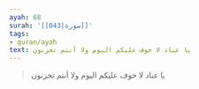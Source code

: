```yaml
---
ayah: 68
surah: '[[043|سورة]]'
tags:
- quran/ayah
text: يا عباد لا خوف عليكم اليوم ولا أنتم تحزنون
---
```

> يا عباد لا خوف عليكم اليوم ولا أنتم تحزنون
